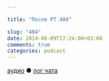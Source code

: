 ```yaml
---

title: "После РТ 404"

slug: "404"
date: 2014-08-09T17:24:00+03:00
comments: true
categories: podcast
---
```

[аудио](http://cdn.radio-t.com/rt404post.mp3) ● [лог чата](http://chat.radio-t.com/logs/radio-t-404.html) <audio src="http://cdn.radio-t.com/rt404post.mp3" preload="none">
